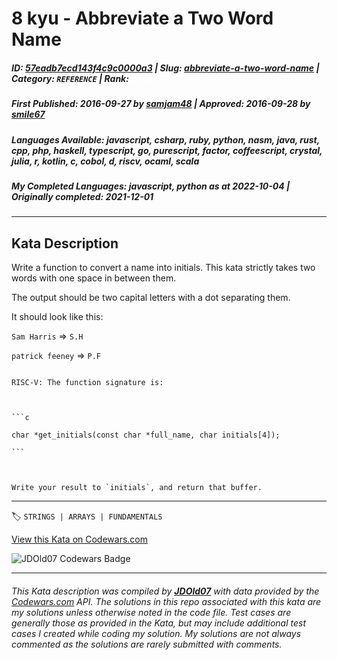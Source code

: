 # 8 kyu - Abbreviate a Two Word Name

##### **ID**: [57eadb7ecd143f4c9c0000a3](https://www.codewars.com/kata/57eadb7ecd143f4c9c0000a3) | **Slug**: [abbreviate-a-two-word-name](https://www.codewars.com/kata/57eadb7ecd143f4c9c0000a3) | **Category**: `REFERENCE` | **Rank**: <span style="color:white">8 kyu</span>

##### **First Published**: 2016-09-27 ***by*** [samjam48](https://www.codewars.com/users/samjam48) | **Approved**: 2016-09-28 ***by*** [smile67](https://www.codewars.com/users/smile67)

##### **Languages Available**: javascript, csharp, ruby, python, nasm, java, rust, cpp, php, haskell, typescript, go, purescript, factor, coffeescript, crystal, julia, r, kotlin, c, cobol, d, riscv, ocaml, scala

##### **My Completed Languages**: javascript, python ***as at*** 2022-10-04 | **Originally completed**: 2021-12-01

---

## Kata Description


Write a function to convert a name into initials. This kata strictly takes two words with one space in between them.



The output should be two capital letters with a dot separating them.



It should look like this:



`Sam Harris` => `S.H`



`patrick feeney` => `P.F`



~~~if:riscv

RISC-V: The function signature is:



```c

char *get_initials(const char *full_name, char initials[4]);

```



Write your result to `initials`, and return that buffer.

~~~

---


🏷 `STRINGS | ARRAYS | FUNDAMENTALS`


[View this Kata on Codewars.com](https://www.codewars.com/kata/57eadb7ecd143f4c9c0000a3)

![](https://www.codewars.com/users/jdold07/badges/large "JDOld07 Codewars Badge")

---

###### *This Kata description was compiled by [**JDOld07**](https://tpstech.dev) with data provided by the [Codewars.com](https://www.codewars.com) API.  The solutions in this repo associated with this kata are my solutions unless otherwise noted in the code file.  Test cases are generally those as provided in the Kata, but may include additional test cases I created while coding my solution.  My solutions are not always commented as the solutions are rarely submitted with comments.*
